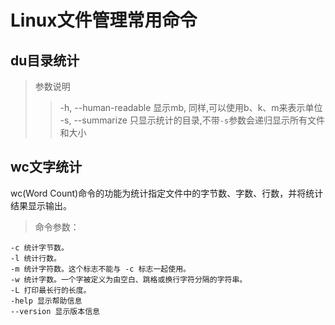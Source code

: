 Linux文件管理常用命令
===================

## du目录统计
> 参数说明  
>> -h, --human-readable 显示mb, 同样,可以使用b、k、m来表示单位  
>> -s, --summarize 只显示统计的目录,不带`-s`参数会递归显示所有文件和大小  


## wc文字统计
wc(Word Count)命令的功能为统计指定文件中的字节数、字数、行数，并将统计结果显示输出。

>命令参数：

    -c 统计字节数。
    -l 统计行数。
    -m 统计字符数。这个标志不能与 -c 标志一起使用。
    -w 统计字数。一个字被定义为由空白、跳格或换行字符分隔的字符串。
    -L 打印最长行的长度。
    -help 显示帮助信息
    --version 显示版本信息


## 



## 